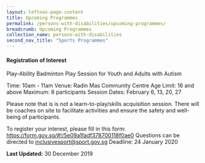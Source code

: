 ```yaml
---
layout: leftnav-page-content
title: Upcoming Programmes
permalink: /persons-with-disabilities/upcoming-programmes/
breadcrumb: Upcoming Programmes
collection_name: persons-with-disabilities
second_nav_title: "Sports Programmes"
---
```


#### Registration of Interest

Play-Ability Badminton Play Session for Youth and Adults with Autism

Time: 10am - 11am
Venue: Radin Mas Community Centre
Age Limit: 16 and above
Maximum: 8 participants
Session Dates: February 6, 13, 20, 27

Please note that is is not a learn-to-play/skills acquisition session. There will be coaches on site to facilitate activities and ensure the safety and well-being of participants.

To register your interest, please fill in this form: https://form.gov.sg/#!/5e09a1fadf378700118f0ae0
Questions can be directed to inclusivesport@sport.gov.sg 
Deadline: 24 January 2020

<B>Last Updated:</B> 30 December 2019
